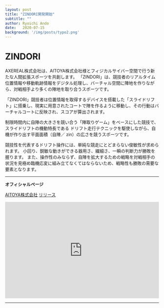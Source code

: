 ```yaml
---
layout: post
title: "ZINDORI開発開始"
subtitle: ""
author: Ryoichi Ando
date:   2020-07-15
background: '/img/posts/typo2.png'
---
```

# ZINDORI

AXEREAL株式会社は、AITOYA株式会社様とフィジカルサイバー空間で行う新たな人間拡張スポーツを共創します。
「ZINDORI」は、競技者のリアルタイム位置情報や移動軌跡情報をデジタル処理し、バーチャル空間に陣地を作りながら、対戦相手より多くの陣地を取り合うスポーツです。

「ZINDORI」競技者は位置情報を取得するデバイスを搭載した「スライドリフト」に搭乗し、現実に用意されたコートで陣を作るように移動し、その行動はバーチャルコートに反映され、スコアが算出されます。 

制限時間内に自陣の大きさを競い合う「陣取りゲーム」をベースにした競技で、スライドリフトの機動特長である
ドリフト走行テクニックを駆使しながら、自機が作り出す平面面積（自陣／ zin）の広さを競うスポーツです。

競技性を代表するドリフト操作には、単純な競走にとどまらない俊敏性が求められます。
小回り、鋭敏な動きができる器用さ、繊細さ、一瞬の判断力が勝敗を握ります。 
また、操作性のみならず、自陣を拡大するための戦略を対戦相手の状況を見極め臨機応変に組み立てなくてはならないため、戦略性も勝敗の需要な要素となります。
***
**オフィシャルページ**

[AITOYA株式会社](https://www.aitoya.com/)
[リリース](https://www.aitoya.com/news/news20200715-01.html)
<iframe width="100%" height="315" src="https://www.youtube.com/embed/7ho9sp-RReg" frameborder="0" allow="accelerometer; autoplay; clipboard-write; encrypted-media; gyroscope; picture-in-picture" allowfullscreen></iframe>

***
